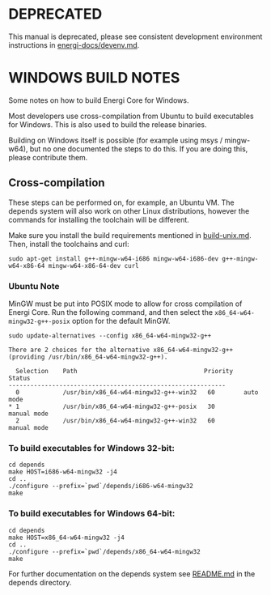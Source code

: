 DEPRECATED
==========

This manual is deprecated, please see consistent development environment
instructions in [energi-docs/devenv.md](../energi-docs/devenv.md).

# WINDOWS BUILD NOTES

Some notes on how to build Energi Core for Windows.

Most developers use cross-compilation from Ubuntu to build executables for
Windows. This is also used to build the release binaries.

Building on Windows itself is possible (for example using msys / mingw-w64),
but no one documented the steps to do this. If you are doing this, please contribute them.

## Cross-compilation

These steps can be performed on, for example, an Ubuntu VM. The depends system
will also work on other Linux distributions, however the commands for
installing the toolchain will be different.

Make sure you install the build requirements mentioned in
[build-unix.md](/doc/build-unix.md).
Then, install the toolchains and curl:

    sudo apt-get install g++-mingw-w64-i686 mingw-w64-i686-dev g++-mingw-w64-x86-64 mingw-w64-x86-64-dev curl

### Ubuntu Note

MinGW must be put into POSIX mode to allow for cross compilation of Energi Core. Run the following command,
and then select the `x86_64-w64-mingw32-g++-posix` option for the default MinGW.

    sudo update-alternatives --config x86_64-w64-mingw32-g++

    There are 2 choices for the alternative x86_64-w64-mingw32-g++ (providing /usr/bin/x86_64-w64-mingw32-g++).

      Selection    Path                                   Priority   Status
    ------------------------------------------------------------
      0            /usr/bin/x86_64-w64-mingw32-g++-win32   60        auto mode
    * 1            /usr/bin/x86_64-w64-mingw32-g++-posix   30        manual mode
      2            /usr/bin/x86_64-w64-mingw32-g++-win32   60        manual mode

### To build executables for Windows 32-bit:

    cd depends
    make HOST=i686-w64-mingw32 -j4
    cd ..
    ./configure --prefix=`pwd`/depends/i686-w64-mingw32
    make

### To build executables for Windows 64-bit:

    cd depends
    make HOST=x86_64-w64-mingw32 -j4
    cd ..
    ./configure --prefix=`pwd`/depends/x86_64-w64-mingw32
    make

For further documentation on the depends system see [README.md](../depends/README.md) in the depends directory.

